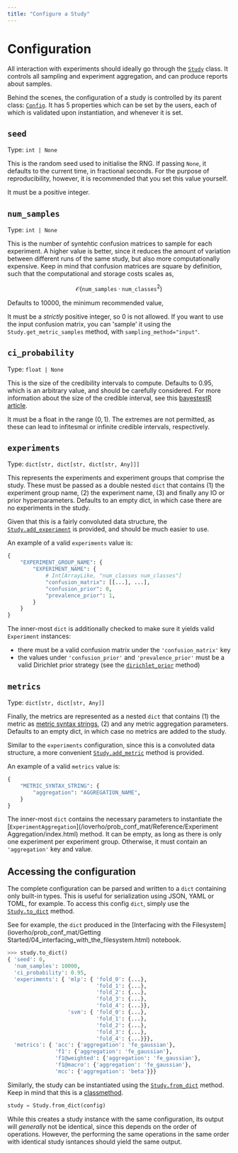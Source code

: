 ```yaml
---
title: "Configure a Study"
---
```


# Configuration

All interaction with experiments should ideally go through the [`Study`](/ioverho/prob_conf_mat/Reference/Study.html#prob_conf_mat.study.Study) class. It controls all sampling and experiment aggregation, and can produce reports about samples.

Behind the scenes, the configuration of a study is controlled by its parent class: [`Config`](/ioverho/prob_conf_mat/Reference/Study.html#prob_conf_mat.config.Config). It has 5 properties which can be set by the users, each of which is validated upon instantiation, and whenever it is set.

## `seed`

Type: `int | None`

This is the random seed used to initialise the RNG. If passing `None`, it defaults to the current time, in fractional seconds. For the purpose of reproducibility, however, it is recommended that you set this value yourself.

It must be a positive integer.

## `num_samples`

Type: `int | None`

This is the number of syntehtic confusion matrices to sample for each experiment. A higher value is better, since it reduces the amount of variation between different runs of the same study, but also more computationally expensive. Keep in mind that confusion matrices are square by definition, such that the computational and storage costs scales as,

$$
\mathcal{O}(\mathtt{num\_samples}\cdot \mathtt{num\_classes}^2)
$$

Defaults to 10000, the minimum recommended value,

It must be a *strictly* positive integer, so 0 is not allowed. If you want to use the input confusion matrix, you can 'sample' it using the `Study.get_metric_samples` method, with `sampling_method="input"`.

## `ci_probability`

Type: `float | None`

This is the size of the credibility intervals to compute. Defaults to 0.95, which is an arbitrary value, and should be carefully considered. For more information about the size of the credible interval, see this [bayestestR article](https://easystats.github.io/bayestestR/articles/credible_interval.html).

It must be a float in the range $(0, 1)$. The extremes are not permitted, as these can lead to infitesmal or infinite credible intervals, respectively.

## `experiments`

Type: `dict[str, dict[str, dict[str, Any]]]`

This represents the experiments and experiment groups that comprise the study. These must be passed as a double nested `dict` that contains (1) the experiment group name, (2) the experiment name, (3) and finally any IO or prior hyperparameters. Defaults to an empty dict, in which case there are no experiments in the study.

Given that this is a fairly convoluted data structure, the [`Study.add_experiment`](/ioverho/prob_conf_mat/Reference/Study.html#prob_conf_mat.study.Study.add_experiment) is provided, and should be much easier to use.

An example of a valid `experiments` value is:

```python
{
    "EXPERIMENT_GROUP_NAME": {
        "EXPERIMENT_NAME": {
            # Int[ArrayLike, "num_classes num_classes"]
            "confusion_matrix": [[...], ...],
            "confusion_prior": 0,
            "prevalence_prior": 1,
        }
    }
}
```

The inner-most `dict` is additionally checked to make sure it yields valid `Experiment` instances:

- there must be a valid confusion matrix under the `'confusion_matrix'` key
- the values under `'confusion_prior'` and `'prevalence_prior'` must be a valid Dirichlet prior strategy (see the [`dirichlet_prior`](/ioverho/prob_conf_mat/Reference/Statistics.html#prob_conf_mat.stats.dirichlet_distribution.dirichlet_prior) method)

## `metrics`

Type: `dict[str, dict[str, Any]]`

Finally, the metrics are represented as a nested `dict` that contains (1) the metric as [metric syntax strings](/ioverho/prob_conf_mat/Reference/Metrics/index.html#interface), (2) and any metric aggregation parameters. Defaults to an empty dict, in which case no metrics are added to the study.

Similar to the `experiments` configuration, since this is a convoluted data structure, a more convenient [`Study.add_metric`](/ioverho/prob_conf_mat/Reference/Study.html#prob_conf_mat.study.Study.add_metric) method is provided.

An example of a valid `metrics` value is:

```python
{
    "METRIC_SYNTAX_STRING": {
        "aggregation": "AGGREGATION_NAME",
    }
}
```

The inner-most `dict` contains the necessary parameters to instantiate the [`ExperimentAggregation`](/ioverho/prob_conf_mat/Reference/Experiment Aggregation/index.html) method. It can be empty, as long as there is only one experiment per experiment group. Otherwise, it must contain an `'aggregation'` key and value.

## Accessing the configuration

The complete configuration can be parsed and written to a `dict` containing only built-in types. This is useful for serialization using JSON, YAML or TOML, for example. To access this config `dict`, simply use the [`Study.to_dict`](/ioverho/prob_conf_mat/Reference/Study.html#prob_conf_mat.study.Study.to_dict) method.

See for example, the `dict` produced in the [Interfacing with the Filesystem](ioverho/prob_conf_mat/Getting Started/04_interfacing_with_the_filesystem.html) notebook.

```python
>>> study.to_dict()
{ 'seed': 0,
  'num_samples': 10000,
  'ci_probability': 0.95,
  'experiments': { 'mlp': { 'fold_0': {...},
                            'fold_1': {...},
                            'fold_2': {...},
                            'fold_3': {...},
                            'fold_4': {...}},
                   'svm': { 'fold_0': {...},
                            'fold_1': {...},
                            'fold_2': {...},
                            'fold_3': {...},
                            'fold_4': {...}}},
  'metrics': { 'acc': {'aggregation': 'fe_gaussian'},
               'f1': {'aggregation': 'fe_gaussian'},
               'f1@weighted': {'aggregation': 'fe_gaussian'},
               'f1@macro': {'aggregation': 'fe_gaussian'},
               'mcc': {'aggregation': 'beta'}}}
```

Similarly, the study can be instantiated using the [`Study.from_dict`](/ioverho/prob_conf_mat/Reference/Study.html#prob_conf_mat.study.Study.from_dict) method. Keep in mind that this is a [classmethod](https://docs.python.org/3.11/library/functions.html#classmethod).

```python
study = Study.from_dict(config)
```

While this creates a study instance with the same configuration, its output will *generally* not be identical, since this depends on the order of operations. However, the performing the same operations in the same order with identical study isntances should yield the same output.

